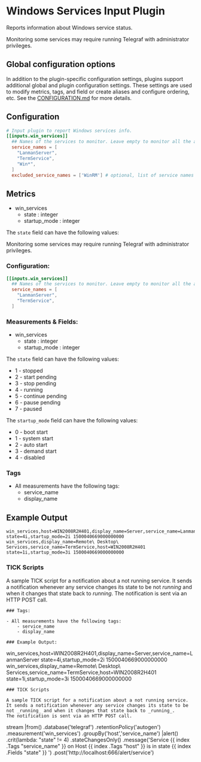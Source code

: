 # Windows Services Input Plugin

Reports information about Windows service status.

Monitoring some services may require running Telegraf with administrator
privileges.

## Global configuration options <!-- @/docs/includes/plugin_config.md -->

In addition to the plugin-specific configuration settings, plugins support
additional global and plugin configuration settings. These settings are used to
modify metrics, tags, and field or create aliases and configure ordering, etc.
See the [CONFIGURATION.md][CONFIGURATION.md] for more details.

[CONFIGURATION.md]: ../../../docs/CONFIGURATION.md

## Configuration

```toml @sample.conf
# Input plugin to report Windows services info.
[[inputs.win_services]]
  ## Names of the services to monitor. Leave empty to monitor all the available services on the host. Globs accepted. Case sensitive.
  service_names = [
    "LanmanServer",
    "TermService",
    "Win*",
  ]
  excluded_service_names = ['WinRM'] # optional, list of service names to exclude
```

## Metrics

- win_services
  - state : integer
  - startup_mode : integer

The `state` field can have the following values:

Monitoring some services may require running Telegraf with administrator privileges.

### Configuration:

```toml
[[inputs.win_services]]
  ## Names of the services to monitor. Leave empty to monitor all the available services on the host
  service_names = [
    "LanmanServer",
    "TermService",
  ]
```

### Measurements & Fields:

- win_services
    - state : integer
    - startup_mode : integer

The `state` field can have the following values:
- 1 - stopped
- 2 - start pending
- 3 - stop pending
- 4 - running
- 5 - continue pending
- 6 - pause pending
- 7 - paused

The `startup_mode` field can have the following values:

- 0 - boot start
- 1 - system start
- 2 - auto start
- 3 - demand start
- 4 - disabled

### Tags

- All measurements have the following tags:
  - service_name
  - display_name

## Example Output

```shell
win_services,host=WIN2008R2H401,display_name=Server,service_name=LanmanServer state=4i,startup_mode=2i 1500040669000000000
win_services,display_name=Remote\ Desktop\ Services,service_name=TermService,host=WIN2008R2H401 state=1i,startup_mode=3i 1500040669000000000
```

### TICK Scripts

A sample TICK script for a notification about a not running service.  It sends a
notification whenever any service changes its state to be not _running_ and when
it changes that state back to _running_.  The notification is sent via an HTTP
POST call.

```shell
### Tags:

- All measurements have the following tags:
    - service_name
    - display_name

### Example Output:
```
win_services,host=WIN2008R2H401,display_name=Server,service_name=LanmanServer state=4i,startup_mode=2i 1500040669000000000
win_services,display_name=Remote\ Desktop\ Services,service_name=TermService,host=WIN2008R2H401 state=1i,startup_mode=3i 1500040669000000000
```
### TICK Scripts

A sample TICK script for a notification about a not running service.
It sends a notification whenever any service changes its state to be not _running_ and when it changes that state back to _running_.
The notification is sent via an HTTP POST call.

```
stream
    |from()
        .database('telegraf')
        .retentionPolicy('autogen')
        .measurement('win_services')
        .groupBy('host','service_name')
    |alert()
        .crit(lambda: "state" != 4)
        .stateChangesOnly()
        .message('Service {{ index .Tags "service_name" }} on Host {{ index .Tags "host" }} is in state {{ index .Fields "state" }} ')
        .post('http://localhost:666/alert/service')
```

